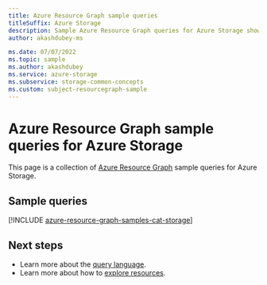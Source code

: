 ```yaml
---
title: Azure Resource Graph sample queries
titleSuffix: Azure Storage
description: Sample Azure Resource Graph queries for Azure Storage showing use of resource types and tables to access Azure Storage related resources and properties.
author: akashdubey-ms

ms.date: 07/07/2022
ms.topic: sample
ms.author: akashdubey
ms.service: azure-storage
ms.subservice: storage-common-concepts
ms.custom: subject-resourcegraph-sample
---
```


# Azure Resource Graph sample queries for Azure Storage

This page is a collection of [Azure Resource Graph](../../governance/resource-graph/overview.md) sample queries for Azure Storage.

## Sample queries

[!INCLUDE [azure-resource-graph-samples-cat-storage](./includes/azure-storage.md)]

## Next steps

- Learn more about the [query language](../../governance/resource-graph/concepts/query-language.md).
- Learn more about how to [explore resources](../../governance/resource-graph/concepts/explore-resources.md).
